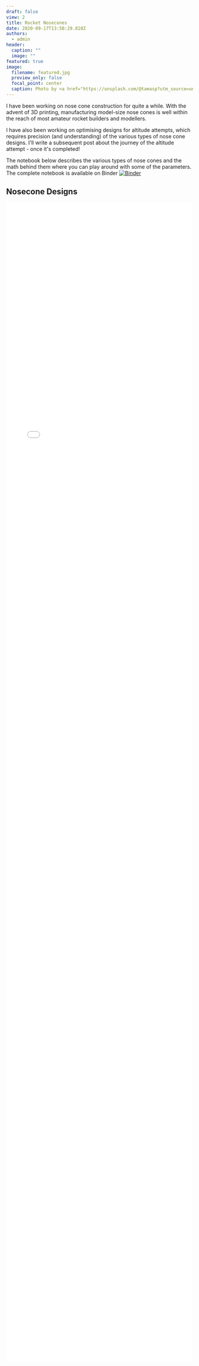 ```yaml
---
draft: false
view: 2
title: Rocket Nosecones
date: 2020-09-17T13:50:29.810Z
authors:
  - admin
header:
  caption: ""
  image: ""
featured: true
image:
  filename: featured.jpg
  preview_only: false
  focal_point: center
  caption: Photo by <a href="https://unsplash.com/@tamasp?utm_source=unsplash&amp;utm_medium=referral&amp;utm_content=creditCopyText">Tamas Pap</a> on <a href="https://unsplash.com/s/photos/nose-cone?utm_source=unsplash&amp;utm_medium=referral&amp;utm_content=creditCopyText">Unsplash</a>
---
```


I have been working on nose cone construction for quite a while. With the advent of 3D printing, manufacturing model-size nose cones is well within the reach of most amateur rocket builders and modellers.

I have also been working on optimising designs for altitude attempts, which requires precision (and understanding) of the various types of nose cone designs. I'll write a subsequent post about the journey of the altitude attempt - once it's completed!

The notebook below describes the various types of nose cones and the math behind them where you can play around with some of the parameters. The complete notebook is available on Binder
[![Binder](https://mybinder.org/badge_logo.svg)](https://mybinder.org/v2/gist/rlhatcher/37373ca0b4575689ed87d5e92498f69d/master?filepath=nosecones.ipynb)

## Nosecone Designs

<iframe width="100%" height="80%" name="iframe" src="/files/nosecones.html" frameborder="0" scrolling="no" onload="resizeIframe(this)"></iframe>
